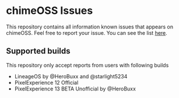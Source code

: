 # chimeOSS Issues

This repository contains all information known issues that appears on chimeOSS. Feel free to report your issue. You can see the list [here](https://github.com/chimeOSS/issues/blob/main/list.md).

## Supported builds

This repository only accept reports from users with following builds
- LineageOS by @HeroBuxx and @starlight5234
- PixelExperience 12 Official
- PixelExperience 13 BETA Unofficial by @HeroBuxx
